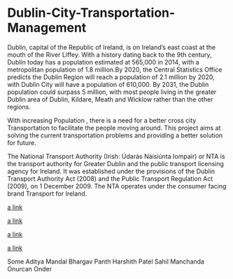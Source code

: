 # Dublin-City-Transportation-Management
Dublin, capital of the Republic of Ireland, is on Ireland’s east coast at the mouth of the River Liffey. With a history dating back to the 9th century, Dublin today has a population estimated at 565,000 in 2014, with a metropolitan population of 1.8 million.By 2020, the Central Statistics Office predicts the Dublin Region will reach a population of 2.1 million by 2020, with Dublin City will have a population of 610,000. By 2031, the Dublin population could surpass 5 million, with most people living in the greater Dublin area of Dublin, Kildare, Meath and Wicklow rather than the other regions.

With increasing Population , there is a need for a better cross city Transportation to facilitate the people moving around. This project aims at solving the current transportation problems and providing a better solution for future.

The National Transport Authority (Irish: Údarás Náisiúnta Iompair) or NTA is the transport authority for Greater Dublin and the public transport licensing agency for Ireland. It was established under the provisions of the Dublin Transport Authority Act (2008) and the Public Transport Regulation Act (2009), on 1 December 2009.
The NTA operates under the consumer facing brand Transport for Ireland.


[a link](https://github.com/bhargavpanth/Dublin-Transportation-Pipeline)

[a link](https://github.com/bhargavpanth/Dublin-Transportation-Consumer)

[a link](https://github.com/bhargavpanth/Dublin-Transportation-DublinBikes-Consumer)

[a link](https://github.com/bhargavpanth/Dublin-Transportation-Server)


Some Aditya Mandal
Bhargav Panth
Harshith Patel
Sahil Manchanda
Onurcan Onder

